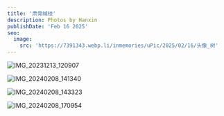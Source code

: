 ```yaml
---
title: '肃骨缄枝'
description: Photos by Hanxin
publishDate: 'Feb 16 2025'
seo:
  image:
    src: 'https://7391343.webp.li/inmemories/uPic/2025/02/16/头像_树'
---
```


![IMG_20231213_120907](https://7391343.webp.li/inmemories/uPic/2025/02/16/IMG_20231213_120907)

![IMG_20240208_141340](https://7391343.webp.li/inmemories/uPic/2025/02/16/IMG_20240208_141340)

![IMG_20240208_143323](https://7391343.webp.li/inmemories/uPic/2025/02/16/IMG_20240208_143323)

![IMG_20240208_170954](https://7391343.webp.li/inmemories/uPic/2025/02/16/IMG_20240208_170954)
